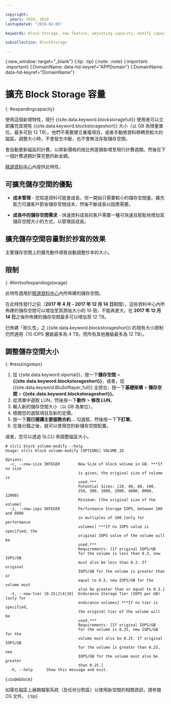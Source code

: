 ```yaml
---

copyright:
  years: 2018, 2019
lastupdated: "2019-02-05"

keywords: Block Storage, new feature, adjusting capacity, modify capacity, increase capacity, Storage Capacity

subcollection: BlockStorage

---
```

{:new_window: target="_blank"}
{:tip: .tip}
{:note: .note}
{:important: .important}
{:DomainName: data-hd-keyref="APPDomain"}
{:DomainName: data-hd-keyref="DomainName"}

# 擴充 Block Storage 容量
{: #expandingcapacity}

使用這個新增特性，現行 {{site.data.keyword.blockstoragefull}} 使用者可以立即擴充其現有 {{site.data.keyword.blockstorageshort}} 大小（以 GB 為增量單位，最多可到 12 TB）。他們不需要建立重複項目，或者手動將資料移轉至較大的磁區。調整大小時，不會發生中斷，也不會無法存取儲存空間。

會自動更新磁區的計費，以將新價格的按比例差額新增至現行計費週期。然後在下一個計費週期計算完整的新金額。

[精選資料中心](/docs/infrastructure/BlockStorage?topic=BlockStorage-news)內提供此特性。

## 可擴充儲存空間的優點

- **成本管理** - 您知道資料可能會成長，但一開始只需要較小的儲存空間量。擴充能力可讓客戶節省儲存空間成本，然後不斷成長以因應需要。  

- **成長中的儲存空間需求** - 快速資料成長的客戶需要一種可快速且輕鬆地增加其儲存空間大小的方式，以管理該成長。

## 擴充儲存空間容量對於抄寫的效果

主要儲存空間上的擴充動作導致自動調整抄本的大小。

## 限制
{: #limitsofexpandingstorage}

此特性適用於[精選資料中心](/docs/infrastructure/BlockStorage?topic=BlockStorage-news)內所佈建的儲存空間。

在此特性發行之前（**2017 年 4 月 - 2017 年 12 月 14 日**期間），這些資料中心內所佈建的儲存空間可以增加至其原始大小的 10 倍，不能再更大。在 **2017 年 12 月 14 日**之後所佈建的儲存空間最多可以增加至 12 TB。

已佈建「耐久性」之 {{site.data.keyword.blockstorageshort}} 的現有大小限制仍然適用（10 IOPS 層級最多為 4 TB，而所有其他層級最多為 12 TB）。

## 調整儲存空間大小
{: #resizingsteps}

1. 從 {{site.data.keyword.slportal}}，按一下**儲存空間** > **{{site.data.keyword.blockstorageshort}}**，或者，從 {{site.data.keyword.BluSoftlayer_full}} 主控台，按一下**基礎架構** > **儲存空間** > **{{site.data.keyword.blockstorageshort}}**。
2. 從清單中選取 LUN，然後按一下**動作** > **修改 LUN**。
3. 輸入新的儲存空間大小（以 GB 為單位）。
4. 檢閱您的選取項目及新的定價。
5. 按一下**我已閱讀主要服務合約...** 勾選框，然後按一下**下訂單**。
6. 在幾分鐘之後，就可以使用您的新儲存空間配置。

或者，您可以透過 SLCLI 來調整磁區大小。

```
# slcli block volume-modify --help
Usage: slcli block volume-modify [OPTIONS] VOLUME_ID

Options:
  -c, --new-size INTEGER        New Size of block volume in GB. ***If no size
                                is given, the original size of volume is
                                used.***
                                Potential Sizes: [20, 40, 80, 100,
                                250, 500, 1000, 2000, 4000, 8000, 12000]
                                Minimum: [the original size of the volume]
  -i, --new-iops INTEGER        Performance Storage IOPS, between 100 and 6000
                                in multiples of 100 [only for performance
                                volumes] ***If no IOPS value is specified, the
                                original IOPS value of the volume will be
                                used.***
                                Requirements: [If original IOPS/GB
                                for the volume is less than 0.3, new IOPS/GB
                                must also be less than 0.3. If original
                                IOPS/GB for the volume is greater than or
                                equal to 0.3, new IOPS/GB for the volume must
                                also be greater than or equal to 0.3.]
  -t, --new-tier [0.25|2|4|10]  Endurance Storage Tier (IOPS per GB) [only for
                                endurance volumes] ***If no tier is specified,
                                the original tier of the volume will be
                                used.***
                                Requirements: [If original IOPS/GB
                                for the volume is 0.25, new IOPS/GB for the
                                volume must also be 0.25. If original IOPS/GB
                                for the volume is greater than 0.25, new
                                IOPS/GB for the volume must also be greater
                                than 0.25.]
  -h, --help      Show this message and exit.
```
{:codeblock}

如需在磁區上展開檔案系統（及任何分割區）以使用新空間的相關資訊，請參閱 OS 文件。
{:tip}
